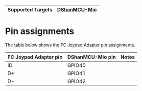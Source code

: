 | Supported Targets | [DShanMCU-Mio](https://forums.100ask.net/c/esp/esp32s3/50) |
| ----------------- | ------------ |

# Pin assignments

The table below shows the FC Joypad Adapter pin assignments.

FC Joypad Adapter pin    | DShanMCU-Mio pin     |  Notes
-------------------------|----------------------|-------------
 ID                      | GPIO40               |
 D+                      | GPIO41               |
 D-                      | GPIO42               |

